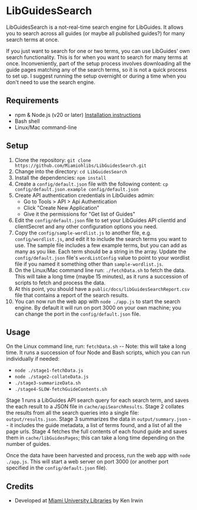 # LibGuidesSearch

LibGuidesSearch is a not-real-time search engine for LibGuides. It allows you to search across all guides (or maybe all published guides?) for many search terms at once.

If you just want to search for one or two terms, you can use LibGuides' own search functionality. This is for when you want to search for many terms at once. Inconveniently, part of the setup process involves downloading all the guide pages matching any of the search terms, so it is not a quick process to set up. I suggest running the setup overnight or during a time when you don't need to use the search engine.

## Requirements

- npm & Node.js (v20 or later) [Installation instructions](https://docs.npmjs.com/downloading-and-installing-node-js-and-npm)
- Bash shell
- Linux/Mac command-line

## Setup

1. Clone the repository: `git clone https://github.com/Miamiohlibs/LibGuidesSearch.git`
2. Change into the directory: `cd LibGuidesSearch`
3. Install the dependencies: `npm install`
4. Create a `config/default.json` file with the following content:
   `cp config/default.json.example config/default.json`
5. Create API authentication credentials in LibGuides admin:
   - Go to Tools > API > Api Authentication
   - Click "Create New Application"
   - Give it the permissions for "Get list of Guides"
6. Edit the `config/default.json` file to set your LibGuides API clientId and clientSecret and any other configuration options you need.
7. Copy the `config/sample-wordlist.js` to another file, e.g. `config/wordlist.js`, and edit it to include the search terms you want to use. The sample file includes a few example terms, but you can add as many as you like. Each term should be a string in the array. Update the `config/default.json` file's `wordListConfig` value to point to your wordlist file if you named it something other than `sample-wordlist.js`.
8. On the Linux/Mac command line run: `./fetchData.sh` to fetch the data. This will take a long time (maybe 15 minutes), as it runs a succession of scripts to fetch and process the data.
9. At this point, you should have a `public/docs/libGuidesSearchReport.csv` file that contains a report of the search results.
10. You can now run the web app with `node ./app.js` to start the search engine. By default it will run on port 3000 on your own machine; you can change the port in the `config/default.json` file.

## Usage

On the Linux command line, run: `fetchData.sh` -- Note: this will take a long time. It runs a succession of four Node and Bash scripts, which you can run individually if needed:

- `node ./stage1-fetchData.js`
- `node ./stage2-collateData.js`
- `./stage3-summarizeData.sh`
- `./stage4-SLOW-fetchGuideContents.sh`

Stage 1 runs a LibGuides API search query for each search term, and saves the each result to a JSON file in `cache/apiSearchResults`. Stage 2 collates the results from all the search queries into a single file: `output/results.json`. Stage 3 summarizes the data in `output/summary.json` -- it includes the guide metadata, a list of terms found, and a list of all the page urls. Stage 4 fetches the full contents of each found guide and saves them in `cache/libGuidesPages`; this can take a long time depending on the number of guides.

Once the data have been harvested and process, run the web app with `node ./app.js`. This will start a web server on port 3000 (or another port specified in the `config/default.json` file).

## Credits

- Developed at [Miami University Libraries](https://www.lib.miamioh.edu/) by Ken Irwin
